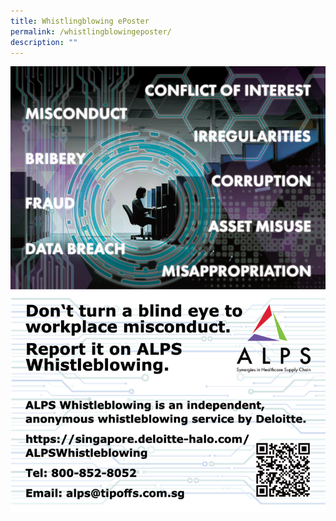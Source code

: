 ```yaml
---
title: Whistlingblowing ePoster
permalink: /whistlingblowingeposter/
description: ""
---
```

[![](/images/Whistleblowing/alps_whistleblowing_eposter_1280x1810.png)](https://singapore.deloitte-halo.com/MOHHWhistleblowing/)